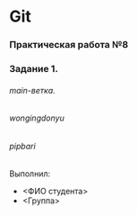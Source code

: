 # Git
### Практическая работа №8
### Задание 1.
###### main-ветка. 
###### wongingdonyu
###### pipbari

Выполнил:
* <ФИО студента>
* <Группа>
